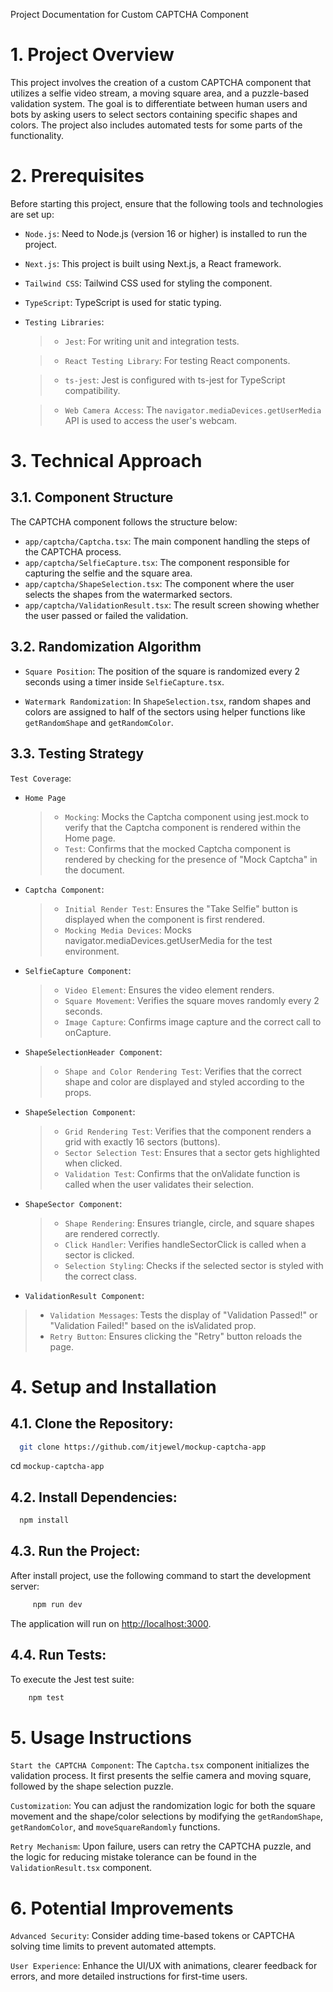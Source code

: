 Project Documentation for Custom CAPTCHA Component

# 1. Project Overview

This project involves the creation of a custom CAPTCHA component that utilizes a selfie video stream, a moving square area, and a puzzle-based validation system. The goal is to differentiate between human users and bots by asking users to select sectors containing specific shapes and colors. The project also includes automated tests for some parts of the functionality.

# 2. Prerequisites

Before starting this project, ensure that the following tools and technologies are set up:

- `Node.js`: Need to Node.js (version 16 or higher) is installed to run the project.

- `Next.js`: This project is built using Next.js, a React framework.

- `Tailwind CSS`: Tailwind CSS used for styling the component.

- `TypeScript`: TypeScript is used for static typing.

- `Testing Libraries`:

  > - `Jest`: For writing unit and integration tests.

  > - `React Testing Library`: For testing React components.

  > - `ts-jest`: Jest is configured with ts-jest for TypeScript compatibility.

  > - `Web Camera Access`: The `navigator.mediaDevices.getUserMedia` API is used to access the user's webcam.

# 3. Technical Approach

## 3.1. Component Structure

The CAPTCHA component follows the structure below:

- `app/captcha/Captcha.tsx`: The main component handling the steps of the CAPTCHA process.
- `app/captcha/SelfieCapture.tsx`: The component responsible for capturing the selfie and the square area.
- `app/captcha/ShapeSelection.tsx`: The component where the user selects the shapes from the watermarked sectors.
- `app/captcha/ValidationResult.tsx`: The result screen showing whether the user passed or failed the validation.

## 3.2. Randomization Algorithm

- `Square Position`: The position of the square is randomized every 2 seconds using a timer inside `SelfieCapture.tsx`.

- `Watermark Randomization`: In `ShapeSelection.tsx`, random shapes and colors are assigned to half of the sectors using helper functions like `getRandomShape` and `getRandomColor`.

## 3.3. Testing Strategy

`Test Coverage`:

- `Home Page`

  > - `Mocking`: Mocks the Captcha component using jest.mock to verify that the Captcha component is rendered within the Home page.
  > - `Test`: Confirms that the mocked Captcha component is rendered by checking for the presence of "Mock Captcha" in the document.

- `Captcha Component`:

  > - `Initial Render Test`: Ensures the "Take Selfie" button is displayed when the component is first rendered.
  > - `Mocking Media Devices`: Mocks navigator.mediaDevices.getUserMedia for the test environment.

- `SelfieCapture Component`:

  > - `Video Element`: Ensures the video element renders.
  > - `Square Movement`: Verifies the square moves randomly every 2 seconds.
  > - `Image Capture`: Confirms image capture and the correct call to onCapture.

- `ShapeSelectionHeader Component`:

  > - `Shape and Color Rendering Test`: Verifies that the correct shape and color are displayed and styled according to the props.

- `ShapeSelection Component`:

  > - `Grid Rendering Test`: Verifies that the component renders a grid with exactly 16 sectors (buttons).
  > - `Sector Selection Test`: Ensures that a sector gets highlighted when clicked.
  > - `Validation Test`: Confirms that the onValidate function is called when the user validates their selection.

- `ShapeSector Component`:

  > - `Shape Rendering`: Ensures triangle, circle, and square shapes are rendered correctly.
  > - `Click Handler`: Verifies handleSectorClick is called when a sector is clicked.
  > - `Selection Styling`: Checks if the selected sector is styled with the correct class.

- `ValidationResult Component`:

> - `Validation Messages`: Tests the display of "Validation Passed!" or "Validation Failed!" based on the isValidated prop.
> - `Retry Button`: Ensures clicking the "Retry" button reloads the page.

# 4. Setup and Installation

## 4.1. Clone the Repository:

```sh
  git clone https://github.com/itjewel/mockup-captcha-app
```

cd `mockup-captcha-app`

## 4.2. Install Dependencies:

```sh
  npm install
```

## 4.3. Run the Project:

After install project, use the following command to start the development server:

```sh
     npm run dev
```

The application will run on [http://localhost:3000](http://localhost:3000).

## 4.4. Run Tests:

To execute the Jest test suite:

```sh
    npm test
```

# 5. Usage Instructions

`Start the CAPTCHA Component`: The `Captcha.tsx` component initializes the validation process. It first presents the selfie camera and moving square, followed by the shape selection puzzle.

`Customization`: You can adjust the randomization logic for both the square movement and the shape/color selections by modifying the `getRandomShape`, `getRandomColor`, and `moveSquareRandomly` functions.

`Retry Mechanism`: Upon failure, users can retry the CAPTCHA puzzle, and the logic for reducing mistake tolerance can be found in the `ValidationResult.tsx` component.

# 6. Potential Improvements

`Advanced Security`: Consider adding time-based tokens or CAPTCHA solving time limits to prevent automated attempts.

`User Experience`: Enhance the UI/UX with animations, clearer feedback for errors, and more detailed instructions for first-time users.
